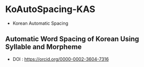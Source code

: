# KoAutoSpacing-KAS
- Korean Automatic Spacing  
## Automatic Word Spacing of Korean Using Syllable and Morpheme
- DOI : https://orcid.org/0000-0002-3604-7316
